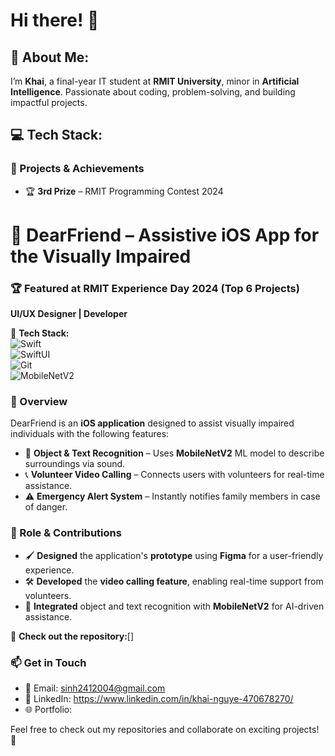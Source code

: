# Hi there! 👋  

## 💫 About Me:
I’m **Khai**, a final-year IT student at **RMIT University**, minor in **Artificial Intelligence**. Passionate about coding, problem-solving, and building impactful projects.

## 💻 Tech Stack:


### 🚀 Projects & Achievements  
- 🏆 **3rd Prize** – RMIT Programming Contest 2024  
# 📱 DearFriend – Assistive iOS App for the Visually Impaired  

### 🏆 Featured at **RMIT Experience Day 2024** (Top 6 Projects)  

**UI/UX Designer | Developer**  

🚀 **Tech Stack:**  
![Swift](https://img.shields.io/badge/Swift-FA7343?style=flat&logo=swift&logoColor=white)  
![SwiftUI](https://img.shields.io/badge/SwiftUI-007AFF?style=flat&logo=swift&logoColor=white)  
![Git](https://img.shields.io/badge/Git-F05032?style=flat&logo=git&logoColor=white)  
![MobileNetV2](https://img.shields.io/badge/MobileNetV2-00C853?style=flat)  

### 🔹 Overview  
DearFriend is an **iOS application** designed to assist visually impaired individuals with the following features:  
- 🎯 **Object & Text Recognition** – Uses **MobileNetV2** ML model to describe surroundings via sound.  
- 📞 **Volunteer Video Calling** – Connects users with volunteers for real-time assistance.  
- ⚠️ **Emergency Alert System** – Instantly notifies family members in case of danger.  

### 🎨 Role & Contributions  
- 🖌 **Designed** the application's **prototype** using **Figma** for a user-friendly experience.  
- 🛠 **Developed** the **video calling feature**, enabling real-time support from volunteers.  
- 🚀 **Integrated** object and text recognition with **MobileNetV2** for AI-driven assistance.  

📂 **Check out the repository:**[]



### 📫 Get in Touch  
- 📧 Email: sinh2412004@gmail.com
- 🔗 LinkedIn: https://www.linkedin.com/in/khai-nguye-470678270/
- 🌐 Portfolio: 

Feel free to check out my repositories and collaborate on exciting projects! 🚀  
